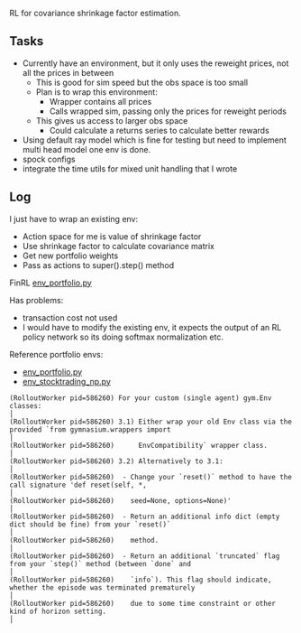 RL for covariance shrinkage factor estimation.

## Tasks

- Currently have an environment, but it only uses the reweight prices, not all the prices in between
  - This is good for sim speed but the obs space is too small
  - Plan is to wrap this environment:
    - Wrapper contains all prices
    - Calls wrapped sim, passing only the prices for reweight periods
  - This gives us access to larger obs space
    - Could calculate a returns series to calculate better rewards
- Using default ray model which is fine for testing but need to implement multi head model one env is done.
- spock configs
- integrate the time utils for mixed unit handling that I wrote


## Log

I just have to wrap an existing env:

- Action space for me is value of shrinkage factor
- Use shrinkage factor to calculate covariance matrix
- Get new portfolio weights
- Pass as actions to super().step() method


FinRL [env_portfolio.py](https://github.com/AI4Finance-Foundation/FinRL/blob/master/finrl/meta/env_portfolio_allocation/env_portfolio.py)

Has problems:

- transaction cost not used
- I would have to modify the existing env, it expects the output of an RL policy network so its doing softmax normalization etc.

Reference portfolio envs:

- [env_portfolio.py](https://github.com/AI4Finance-Foundation/FinRL/blob/master/finrl/meta/env_portfolio_allocation/env_portfolio.py)
- [env_stocktrading_np.py](https://github.com/AI4Finance-Foundation/FinRL/blob/master/finrl/meta/env_stock_trading/env_stocktrading_np.py)

```
(RolloutWorker pid=586260) For your custom (single agent) gym.Env classes:                                                                                                                                            │
(RolloutWorker pid=586260) 3.1) Either wrap your old Env class via the provided `from gymnasium.wrappers import                                                                                                       │
(RolloutWorker pid=586260)      EnvCompatibility` wrapper class.                                                                                                                                                      │
(RolloutWorker pid=586260) 3.2) Alternatively to 3.1:                                                                                                                                                                 │
(RolloutWorker pid=586260)  - Change your `reset()` method to have the call signature 'def reset(self, *,                                                                                                             │
(RolloutWorker pid=586260)    seed=None, options=None)'                                                                                                                                                               │
(RolloutWorker pid=586260)  - Return an additional info dict (empty dict should be fine) from your `reset()`                                                                                                          │
(RolloutWorker pid=586260)    method.                                                                                                                                                                                 │
(RolloutWorker pid=586260)  - Return an additional `truncated` flag from your `step()` method (between `done` and                                                                                                     │
(RolloutWorker pid=586260)    `info`). This flag should indicate, whether the episode was terminated prematurely                                                                                                      │
(RolloutWorker pid=586260)    due to some time constraint or other kind of horizon setting.                                                                                                                           │
```